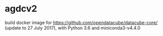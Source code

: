 # agdcv2
build docker image for https://github.com/opendatacube/datacube-core/ (update to 27 July 2017), 
		with Python 3.6 and miniconda3-v4.4.0
